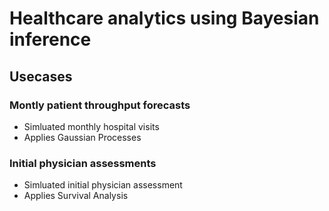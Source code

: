 # Healthcare analytics using Bayesian inference

## Usecases
### Montly patient throughput forecasts
* Simluated monthly hospital visits
* Applies Gaussian Processes

### Initial physician assessments
* Simluated initial physician assessment
* Applies Survival Analysis

